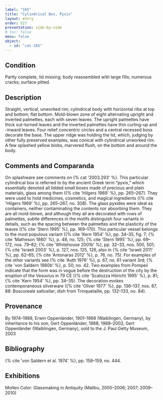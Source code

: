 ```yaml
---
label: "165"
title: "Cylindrical Box, Pyxis"
layout: entry
order: 527
presentation: side-by-side
# toc: false
menu: false
object:
  - id: "cat-165"
---
```


## Condition

Partly complete, lid missing; body reassembled with large fills; numerous cracks; surface pitted.

## Description

Straight, vertical, unworked rim; cylindrical body with horizontal ribs at top and bottom; flat bottom. Mold-blown zone of eight alternating upright and inverted palmettes, each with seven leaves. The upright palmettes have thick out-turned leaves and the inverted palmettes have thin curling-up and -inward leaves. Four relief concentric circles and a central recessed boss decorate the base. The upper ridge was holding the lid, which, judging by other fully preserved examples, was conical with cylindrical unworked rim. A few splashed yellow blobs, marvered flush, on the bottom and around the body.

## Comments and Comparanda

On splashware see comments on {% cat '2003.293' %}. This particular cylindrical box is referred to by the ancient Greek term “pyxis,” which essentially denoted all lidded small boxes made of precious and plain materials, glass among them ({% cite 'Hilgers 1969' %}, pp. 265–267). They were used to hold medicines, cosmetics, and magical ingredients ({% cite 'Hilgers 1969' %}, pp. 265–267, no. 308). The glass pyxides were ideal as containers, neither contaminating the contents nor absorbing them. They are all mold-blown, and although they all are decorated with rows of palmettes, subtle differences in the motifs distinguish four variants in details, such as the spacing between the palmettes and the plasticity of the leaves ({% cite 'Stern 1995' %}, pp. 169–170). This particular vessel belongs to the most populous variant ({% cite 'Kern 1954' %}, pp. 34–35, fig. 7; {% cite 'Matheson 1980' %}, p. 48, no. 125; {% cite 'Stern 1995' %}, pp. 69–172, nos. 79–82; {% cite 'Whitehouse 2001b' %}, pp. 32–33, nos. 500, 501; {% cite 'Israeli 2003' %}, p. 127, nos. 125, 126, also in {% cite 'Israeli 2011' %}, pp. 62–65; {% cite 'Antonaras 2012' %}, p. 76, no. 75). For examples of the other variants see {% cite 'Auth 1976' %}, p. 67, no. 61 variant 3rd; {% cite 'von Saldern 1980b' %}, p. 50, no. 42. Two examples from Pompeii indicate that the form was in vogue before the destruction of the city by the eruption of the Vesuvius in 79 CE ({% cite 'Scatozza Höricht 1995' %}, p. 81; {% cite 'Kern 1954' %}, pp. 34–35). The decoration evokes contemporaneous silverware ({% cite 'Oliver 1977' %}, pp. 136–137, nos. 87, 88: Boscoreale saltcellar; dish from Trinquetaille, pp. 132–133, no. 84).

## Provenance

By 1974–1988, Erwin Oppenländer, 1901–1988 (Waiblingen, Germany), by inheritance to his son, Gert Oppenländer, 1988; 1988–2003, Gert Oppenländer (Waiblingen, Germany), sold to the J. Paul Getty Museum, 2003

## Bibliography

{% cite 'von Saldern et al. 1974' %}, pp. 158–159, no. 444.

## Exhibitions

Molten Color: Glassmaking in Antiquity (Malibu, 2005–2006; 2007; 2009–2010)